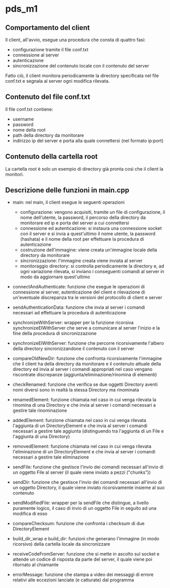 # pds_m1

## Comportamento del client

Il client, all'avvio, esegue una procedura che consta di quattro fasi:
 - configurazione tramite il file conf.txt
 - connessione al server
 - autenticazione
 - sincronizzazione del contenuto locale con il contenuto del server
 
Fatto ciò, il client monitora periodicamente la directory specificata nel file conf.txt e segnala al server ogni modifica rilevata.

## Contenuto del file conf.txt

Il file conf.txt contiene:
 - username
 - password
 - nome della root
 - path della directory da monitorare
 - indirizzo ip del server e porta alla quale connettersi (nel formato ip:port)
 
 ## Contenuto della cartella root
 
La cartella root è solo un esempio di directory già pronta così che il client la monitori.

## Descrizione delle funzioni in main.cpp

 - main: nel main, il client esegue le seguenti operazioni
	- configurazione: vengono acquisiti, tramite un file di configurazione, il nome dell'utente, la password, il percorso della directory da monitorare ed ip e 			porta del server a cui connettersi
	- connessione ed autenticazione: si instaura una connessione socket con il server e si invia a quest'ultimo il nome utente, la password (hashata) e il nome 			della root per effettuare la procedura di autenticazione
	- costruzione dell'immagine: viene creata un'immagine locale della directory da monitorare
	- sincronizzazione: l'immagine creata viene inviata al server
	- monitoraggio directory: si controlla periodicamente la directory e, ad ogni variazione rilevata, si inviano i conseguenti comandi al server in modo da 		aggiornare quest'ultimo

 - connectAndAuthenticate: funzione che esegue le operazioni di connessione al server, autenticazione del client e rilevazione di un'eventuale discrepanza tra le 	versioni del protocollo di client e server

 - sendAuthenticationData: funzione che invia al server i comandi necessari ad effettuare la procedura di autenticazione

 - synchronizeWithServer: wrapper per la funzione ricorsiva synchronizeElWithServer che serve a comunicare al server l'inizio e la fine della procedura di 				sincronizzazione

 - synchronizeElWithServer: funzione che percorre ricorsivamente l'albero della directory sincronizzandone il contenuto con il server

 - compareOldNewDir: funzione che confronta ricorsivamente l'immagine che il client ha della directory da monitorare e il contenuto attuale della directory ed invia al 	server i comandi appropriati nel caso vengano riscontrate discrepanze (aggiunta/eliminazione/rinomina di elementi)

 - checkRenamed: funzione che verifica se due oggetti Directory aventi nomi diversi sono in realtà la stessa Directory ma rinominata

 - renamedElement: funzione chiamata nel caso in cui venga rilevata la rinomina di una Directory e che invia al server i comandi necessari a gestire tale rinominazione

 - addedElement: funzione chiamata nel caso in cui venga rilevata l'aggiunta di un DirectoryElement e che invia al server i comandi necessari a gestire tale aggiunta 		(distinguendo tra l'aggiunta di un File e l'aggiunta di una Directory)

 - removedElement: funzione chiamata nel caso in cui venga rilevata l'eliminazione di un DirectoryElement e che invia al server i comandi necessari a gestire tale 	eliminazione

 - sendFile: funzione che gestisce l'invio dei comandi necessari all'invio di un oggetto File al server (il quale viene inviato a pezzi ("chunks"))

 - sendDir: funzione che gestisce l'invio dei comandi necessari all'invio di un oggetto Directory, il quale viene inviato ricorsivamente insieme al suo contenuto

 - sendModifiedFile: wrapper per la sendFile che distingue, a livello puramente logico, il caso di invio di un oggetto File in seguito ad una modifica di esso

 - compareChecksum: funzione che confronta i checksum di due DirectoryElement

 - build_dir_wrap e build_dir: funzioni che generano l'immagine (in modo ricorsivo) della cartella locale da sincronizzare

 - receiveCodeFromServer: funzione che si mette in ascolto sul socket e attende un codice di risposta da parte del server, il quale viene poi ritornato al chiamante

 - errorMessage: funzione che stampa a video dei messaggi di errore relativi alle eccezioni lanciate (e catturate) dal programma
